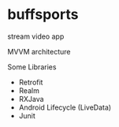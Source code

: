 # buffsports
stream video app

MVVM architecture

Some Libraries

- Retrofit
- Realm
- RXJava
- Android Lifecycle (LiveData)
- Junit
